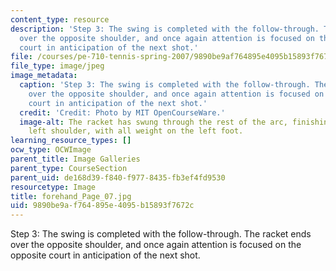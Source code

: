 ```yaml
---
content_type: resource
description: 'Step 3: The swing is completed with the follow-through. The racket ends
  over the opposite shoulder, and once again attention is focused on the opposite
  court in anticipation of the next shot.'
file: /courses/pe-710-tennis-spring-2007/9890be9af764895e4095b15893f7672c_forehand_Page_07.jpg
file_type: image/jpeg
image_metadata:
  caption: 'Step 3: The swing is completed with the follow-through. The racket ends
    over the opposite shoulder, and once again attention is focused on the opposite
    court in anticipation of the next shot.'
  credit: 'Credit: Photo by MIT OpenCourseWare.'
  image-alt: The racket has swung through the rest of the arc, finishing over the
    left shoulder, with all weight on the left foot.
learning_resource_types: []
ocw_type: OCWImage
parent_title: Image Galleries
parent_type: CourseSection
parent_uid: de168d39-f840-f977-8435-fb3ef4fd9530
resourcetype: Image
title: forehand_Page_07.jpg
uid: 9890be9a-f764-895e-4095-b15893f7672c
---
```

Step 3: The swing is completed with the follow-through. The racket ends over the opposite shoulder, and once again attention is focused on the opposite court in anticipation of the next shot.

